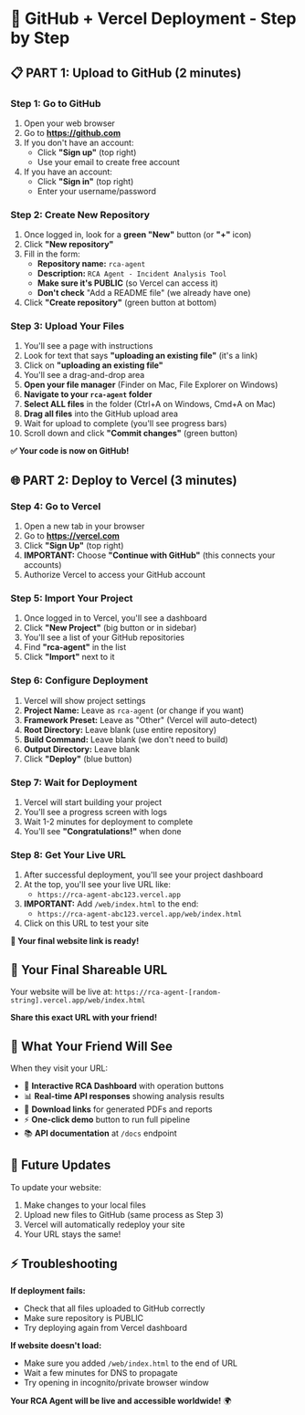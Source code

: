 # 🚀 GitHub + Vercel Deployment - Step by Step

## 📋 **PART 1: Upload to GitHub (2 minutes)**

### **Step 1: Go to GitHub**
1. Open your web browser
2. Go to **https://github.com**
3. If you don't have an account:
   - Click **"Sign up"** (top right)
   - Use your email to create free account
4. If you have an account:
   - Click **"Sign in"** (top right)
   - Enter your username/password

### **Step 2: Create New Repository**
1. Once logged in, look for a **green "New"** button (or **"+"** icon)
2. Click **"New repository"**
3. Fill in the form:
   - **Repository name:** `rca-agent`
   - **Description:** `RCA Agent - Incident Analysis Tool`
   - **Make sure it's PUBLIC** (so Vercel can access it)
   - **Don't check** "Add a README file" (we already have one)
4. Click **"Create repository"** (green button at bottom)

### **Step 3: Upload Your Files**
1. You'll see a page with instructions
2. Look for text that says **"uploading an existing file"** (it's a link)
3. Click on **"uploading an existing file"**
4. You'll see a drag-and-drop area
5. **Open your file manager** (Finder on Mac, File Explorer on Windows)
6. **Navigate to your `rca-agent` folder**
7. **Select ALL files** in the folder (Ctrl+A on Windows, Cmd+A on Mac)
8. **Drag all files** into the GitHub upload area
9. Wait for upload to complete (you'll see progress bars)
10. Scroll down and click **"Commit changes"** (green button)

**✅ Your code is now on GitHub!**

## 🌐 **PART 2: Deploy to Vercel (3 minutes)**

### **Step 4: Go to Vercel**
1. Open a new tab in your browser
2. Go to **https://vercel.com**
3. Click **"Sign Up"** (top right)
4. **IMPORTANT:** Choose **"Continue with GitHub"** (this connects your accounts)
5. Authorize Vercel to access your GitHub account

### **Step 5: Import Your Project**
1. Once logged in to Vercel, you'll see a dashboard
2. Click **"New Project"** (big button or in sidebar)
3. You'll see a list of your GitHub repositories
4. Find **"rca-agent"** in the list
5. Click **"Import"** next to it

### **Step 6: Configure Deployment**
1. Vercel will show project settings
2. **Project Name:** Leave as `rca-agent` (or change if you want)
3. **Framework Preset:** Leave as "Other" (Vercel will auto-detect)
4. **Root Directory:** Leave blank (use entire repository)
5. **Build Command:** Leave blank (we don't need to build)
6. **Output Directory:** Leave blank
7. Click **"Deploy"** (blue button)

### **Step 7: Wait for Deployment**
1. Vercel will start building your project
2. You'll see a progress screen with logs
3. Wait 1-2 minutes for deployment to complete
4. You'll see **"Congratulations!"** when done

### **Step 8: Get Your Live URL**
1. After successful deployment, you'll see your project dashboard
2. At the top, you'll see your live URL like:
   - `https://rca-agent-abc123.vercel.app`
3. **IMPORTANT:** Add `/web/index.html` to the end:
   - `https://rca-agent-abc123.vercel.app/web/index.html`
4. Click on this URL to test your site

**🎉 Your final website link is ready!**

## 🔗 **Your Final Shareable URL**

Your website will be live at:
`https://rca-agent-[random-string].vercel.app/web/index.html`

**Share this exact URL with your friend!**

## 📱 **What Your Friend Will See**

When they visit your URL:
- 🎯 **Interactive RCA Dashboard** with operation buttons
- 📊 **Real-time API responses** showing analysis results
- 📁 **Download links** for generated PDFs and reports
- ⚡ **One-click demo** button to run full pipeline
- 📚 **API documentation** at `/docs` endpoint

## 🔄 **Future Updates**

To update your website:
1. Make changes to your local files
2. Upload new files to GitHub (same process as Step 3)
3. Vercel will automatically redeploy your site
4. Your URL stays the same!

## ⚡ **Troubleshooting**

**If deployment fails:**
- Check that all files uploaded to GitHub correctly
- Make sure repository is PUBLIC
- Try deploying again from Vercel dashboard

**If website doesn't load:**
- Make sure you added `/web/index.html` to the end of URL
- Wait a few minutes for DNS to propagate
- Try opening in incognito/private browser window

**Your RCA Agent will be live and accessible worldwide!** 🌍
